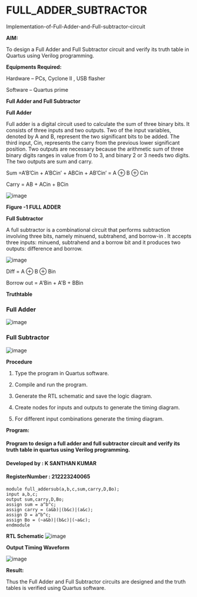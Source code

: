 # FULL_ADDER_SUBTRACTOR

Implementation-of-Full-Adder-and-Full-subtractor-circuit

**AIM:**

To design a Full Adder and Full Subtractor circuit and verify its truth table in Quartus using Verilog programming.

**Equipments Required:**

Hardware – PCs, Cyclone II , USB flasher

Software – Quartus prime

**Full Adder and Full Subtractor**

**Full Adder**

Full adder is a digital circuit used to calculate the sum of three binary bits. It consists of three inputs and two outputs. Two of the input variables, denoted by A and B, represent the two significant bits to be added. The third input, Cin, represents the carry from the previous lower significant position. Two outputs are necessary because the arithmetic sum of three binary digits ranges in value from 0 to 3, and binary 2 or 3 needs two digits. The two outputs are sum and carry.

Sum =A’B’Cin + A’BCin’ + ABCin + AB’Cin’ = A ⊕ B ⊕ Cin 

Carry = AB + ACin + BCin

![image](https://github.com/naavaneetha/FULL_ADDER_SUBTRACTOR/assets/154305477/0f30ba51-5ffb-4198-845f-18e054f675e7)

**Figure -1 FULL ADDER**

**Full Subtractor**

A full subtractor is a combinational circuit that performs subtraction involving three bits, namely minuend, subtrahend, and borrow-in . It accepts three inputs: minuend, subtrahend and a borrow bit and it produces two outputs: difference and borrow.

![image](https://github.com/naavaneetha/FULL_ADDER_SUBTRACTOR/assets/154305477/02b24f51-ab51-4304-9ad6-7b81ffc1ead5)

Diff = A ⊕ B ⊕ Bin 

Borrow out = A'Bin + A'B + BBin

**Truthtable**

### Full Adder
![image](https://github.com/Madhavareddy09/FULL_ADDER_SUBTRACTOR/assets/145742470/3fe391ea-4196-423d-84e3-05c75d306e74)

### Full Subtractor

![image](https://github.com/Madhavareddy09/FULL_ADDER_SUBTRACTOR/assets/145742470/183e648a-5eb1-47ec-a0af-ce43f2c9f0e4)

**Procedure**
1.	Type the program in Quartus software.

2.	Compile and run the program.

3.	Generate the RTL schematic and save the logic diagram.

4.	Create nodes for inputs and outputs to generate the timing diagram.

5.	For different input combinations generate the timing diagram.


**Program:**

#### Program to design a full adder and full subtractor circuit and verify its truth table in quartus using Verilog programming. 
#### Developed by : K SANTHAN KUMAR
#### RegisterNumber : 212223240065

```
module full_addersub(a,b,c,sum,carry,D,Bo);
input a,b,c;
output sum,carry,D,Bo;
assign sum = a^b^c;
assign carry = (a&b)|(b&c)|(a&c);
assign D = a^b^c;
assign Bo = (~a&b)|(b&c)|(~a&c);
endmodule

```

**RTL Schematic**
![image](https://github.com/Madhavareddy09/FULL_ADDER_SUBTRACTOR/assets/145742470/6cc2f716-75ec-475c-a38a-81b40e402b90)


**Output Timing Waveform**

![image](https://github.com/SANTHAN-2006/FULL_ADDER_SUBTRACTOR/assets/80164014/fd6af3ae-e50b-4aea-af91-ed3ca7d3b1e3)


**Result:**

Thus the Full Adder and Full Subtractor circuits are designed and the truth tables is verified using Quartus software.



